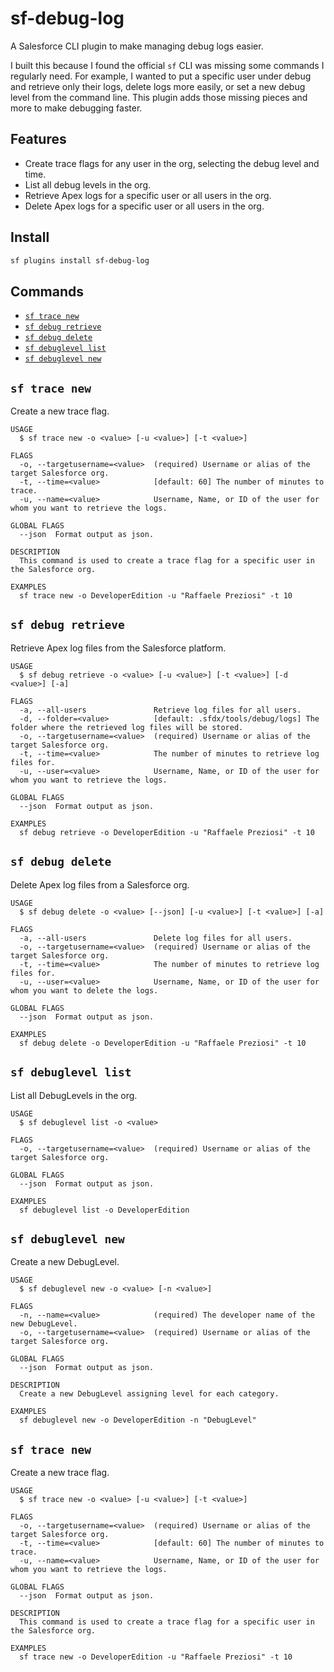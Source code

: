 # sf-debug-log

A Salesforce CLI plugin to make managing debug logs easier.

I built this because I found the official `sf` CLI was missing some commands I regularly need. For example, I wanted to put a specific user under debug and retrieve only their logs, delete logs more easily, or set a new debug level from the command line. This plugin adds those missing pieces and more to make debugging faster.

## Features

*   Create trace flags for any user in the org, selecting the debug level and time.
*   List all debug levels in the org.
*   Retrieve Apex logs for a specific user or all users in the org.
*   Delete Apex logs for a specific user or all users in the org.

## Install

```bash
sf plugins install sf-debug-log
```

## Commands
<!-- commands -->
- [`sf trace new`](#sf-trace-new)
- [`sf debug retrieve`](#sf-debug-retrieve)
- [`sf debug delete`](#sf-debug-delete)
- [`sf debuglevel list`](#sf-debuglevel-list)
- [`sf debuglevel new`](#sf-debuglevel-new)

## `sf trace new`

Create a new trace flag.

```
USAGE
  $ sf trace new -o <value> [-u <value>] [-t <value>]

FLAGS
  -o, --targetusername=<value>  (required) Username or alias of the target Salesforce org.
  -t, --time=<value>            [default: 60] The number of minutes to trace.
  -u, --name=<value>            Username, Name, or ID of the user for whom you want to retrieve the logs.

GLOBAL FLAGS
  --json  Format output as json.

DESCRIPTION
  This command is used to create a trace flag for a specific user in the Salesforce org.

EXAMPLES
  sf trace new -o DeveloperEdition -u "Raffaele Preziosi" -t 10
```

## `sf debug retrieve`

Retrieve Apex log files from the Salesforce platform.

```
USAGE
  $ sf debug retrieve -o <value> [-u <value>] [-t <value>] [-d <value>] [-a]

FLAGS
  -a, --all-users               Retrieve log files for all users.
  -d, --folder=<value>          [default: .sfdx/tools/debug/logs] The folder where the retrieved log files will be stored.
  -o, --targetusername=<value>  (required) Username or alias of the target Salesforce org.
  -t, --time=<value>            The number of minutes to retrieve log files for.
  -u, --user=<value>            Username, Name, or ID of the user for whom you want to retrieve the logs.

GLOBAL FLAGS
  --json  Format output as json.

EXAMPLES
  sf debug retrieve -o DeveloperEdition -u "Raffaele Preziosi" -t 10
```

## `sf debug delete`

Delete Apex log files from a Salesforce org.

```
USAGE
  $ sf debug delete -o <value> [--json] [-u <value>] [-t <value>] [-a]

FLAGS
  -a, --all-users               Delete log files for all users.
  -o, --targetusername=<value>  (required) Username or alias of the target Salesforce org.
  -t, --time=<value>            The number of minutes to retrieve log files for.
  -u, --user=<value>            Username, Name, or ID of the user for whom you want to delete the logs.

GLOBAL FLAGS
  --json  Format output as json.

EXAMPLES
  sf debug delete -o DeveloperEdition -u "Raffaele Preziosi" -t 10
```

## `sf debuglevel list`

List all DebugLevels in the org.

```
USAGE
  $ sf debuglevel list -o <value>

FLAGS
  -o, --targetusername=<value>  (required) Username or alias of the target Salesforce org.

GLOBAL FLAGS
  --json  Format output as json.

EXAMPLES
  sf debuglevel list -o DeveloperEdition
```

## `sf debuglevel new`

Create a new DebugLevel.

```
USAGE
  $ sf debuglevel new -o <value> [-n <value>]

FLAGS
  -n, --name=<value>            (required) The developer name of the new DebugLevel.
  -o, --targetusername=<value>  (required) Username or alias of the target Salesforce org.

GLOBAL FLAGS
  --json  Format output as json.

DESCRIPTION
  Create a new DebugLevel assigning level for each category.

EXAMPLES
  sf debuglevel new -o DeveloperEdition -n "DebugLevel"
```

## `sf trace new`

Create a new trace flag.

```
USAGE
  $ sf trace new -o <value> [-u <value>] [-t <value>]

FLAGS
  -o, --targetusername=<value>  (required) Username or alias of the target Salesforce org.
  -t, --time=<value>            [default: 60] The number of minutes to trace.
  -u, --name=<value>            Username, Name, or ID of the user for whom you want to retrieve the logs.

GLOBAL FLAGS
  --json  Format output as json.

DESCRIPTION
  This command is used to create a trace flag for a specific user in the Salesforce org.

EXAMPLES
  sf trace new -o DeveloperEdition -u "Raffaele Preziosi" -t 10
```
